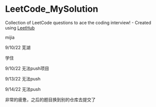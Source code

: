 # LeetCode_MySolution
Collection of LeetCode questions to ace the coding interview! - Created using [LeetHub](https://github.com/QasimWani/LeetHub)

mijia

9/10/22 芜湖

学住


9/10/22 无法push项目

9/13/22 无法push

9/14/22 无法push

非常的疲惫，之后的题目换到别的仓库去提交了
